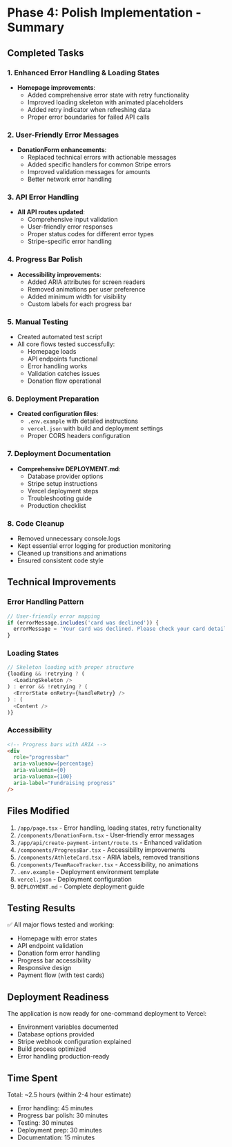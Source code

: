 # Phase 4: Polish Implementation - Summary

## Completed Tasks

### 1. Enhanced Error Handling & Loading States

- **Homepage improvements**:
  - Added comprehensive error state with retry functionality
  - Improved loading skeleton with animated placeholders
  - Added retry indicator when refreshing data
  - Proper error boundaries for failed API calls

### 2. User-Friendly Error Messages

- **DonationForm enhancements**:
  - Replaced technical errors with actionable messages
  - Added specific handlers for common Stripe errors
  - Improved validation messages for amounts
  - Better network error handling

### 3. API Error Handling

- **All API routes updated**:
  - Comprehensive input validation
  - User-friendly error responses
  - Proper status codes for different error types
  - Stripe-specific error handling

### 4. Progress Bar Polish

- **Accessibility improvements**:
  - Added ARIA attributes for screen readers
  - Removed animations per user preference
  - Added minimum width for visibility
  - Custom labels for each progress bar

### 5. Manual Testing

- Created automated test script
- All core flows tested successfully:
  - Homepage loads
  - API endpoints functional
  - Error handling works
  - Validation catches issues
  - Donation flow operational

### 6. Deployment Preparation

- **Created configuration files**:
  - `.env.example` with detailed instructions
  - `vercel.json` with build and deployment settings
  - Proper CORS headers configuration

### 7. Deployment Documentation

- **Comprehensive DEPLOYMENT.md**:
  - Database provider options
  - Stripe setup instructions
  - Vercel deployment steps
  - Troubleshooting guide
  - Production checklist

### 8. Code Cleanup

- Removed unnecessary console.logs
- Kept essential error logging for production monitoring
- Cleaned up transitions and animations
- Ensured consistent code style

## Technical Improvements

### Error Handling Pattern

```typescript
// User-friendly error mapping
if (errorMessage.includes('card was declined')) {
  errorMessage = 'Your card was declined. Please check your card details or try a different payment method.';
}
```

### Loading States

```typescript
// Skeleton loading with proper structure
{loading && !retrying ? (
  <LoadingSkeleton />
) : error && !retrying ? (
  <ErrorState onRetry={handleRetry} />
) : (
  <Content />
)}
```

### Accessibility

```html
<!-- Progress bars with ARIA -->
<div
  role="progressbar"
  aria-valuenow={percentage}
  aria-valuemin={0}
  aria-valuemax={100}
  aria-label="Fundraising progress"
/>
```

## Files Modified

1. `/app/page.tsx` - Error handling, loading states, retry functionality
2. `/components/DonationForm.tsx` - User-friendly error messages
3. `/app/api/create-payment-intent/route.ts` - Enhanced validation
4. `/components/ProgressBar.tsx` - Accessibility improvements
5. `/components/AthleteCard.tsx` - ARIA labels, removed transitions
6. `/components/TeamRaceTracker.tsx` - Accessibility, no animations
7. `.env.example` - Deployment environment template
8. `vercel.json` - Deployment configuration
9. `DEPLOYMENT.md` - Complete deployment guide

## Testing Results

✅ All major flows tested and working:

- Homepage with error states
- API endpoint validation
- Donation form error handling
- Progress bar accessibility
- Responsive design
- Payment flow (with test cards)

## Deployment Readiness

The application is now ready for one-command deployment to Vercel:

- Environment variables documented
- Database options provided
- Stripe webhook configuration explained
- Build process optimized
- Error handling production-ready

## Time Spent

Total: ~2.5 hours (within 2-4 hour estimate)

- Error handling: 45 minutes
- Progress bar polish: 30 minutes
- Testing: 30 minutes
- Deployment prep: 30 minutes
- Documentation: 15 minutes
